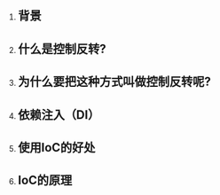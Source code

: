 1. ## 背景
2. ## 什么是控制反转?
3. ## 为什么要把这种方式叫做控制反转呢?
4. ## 依赖注入（DI）
5. ## 使用IoC的好处
6. ## IoC的原理



## 




